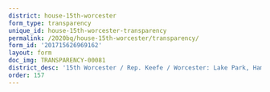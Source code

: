 ```yaml
---
district: house-15th-worcester
form_type: transparency
unique_id: house-15th-worcester-transparency
permalink: /2020bq/house-15th-worcester/transparency/
form_id: '201715626969162'
layout: form
doc_img: TRANSPARENCY-00081
district_desc: '15th Worcester / Rep. Keefe / Worcester: Lake Park, Hamilton'
order: 157
---
```

